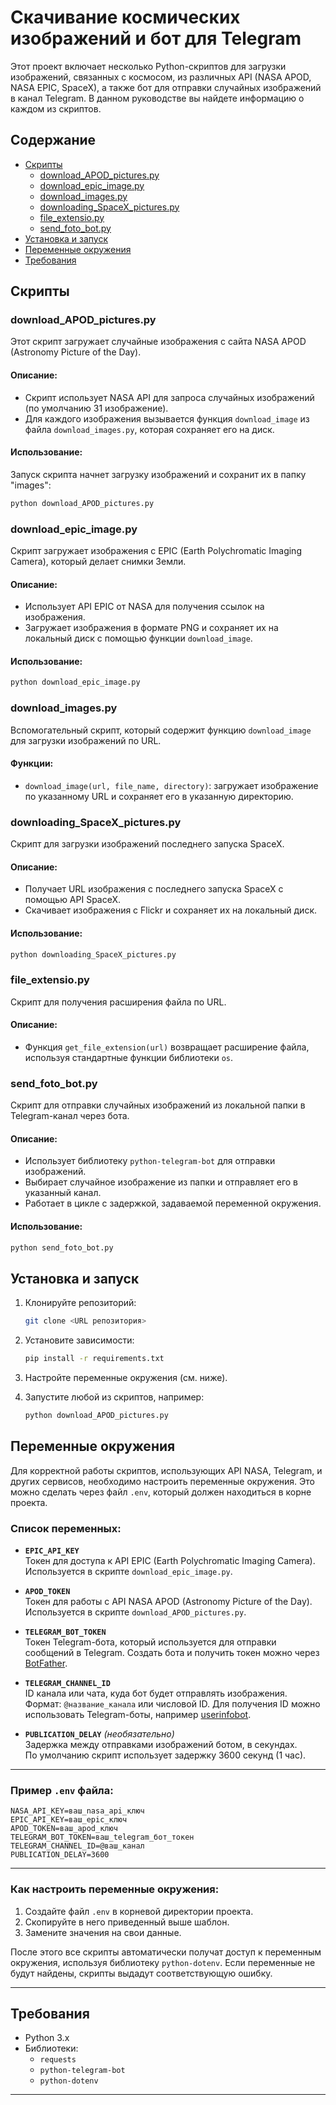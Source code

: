 # Скачивание космических изображений и бот для Telegram

Этот проект включает несколько Python-скриптов для загрузки изображений, связанных с космосом, из различных API (NASA APOD, NASA EPIC, SpaceX), а также бот для отправки случайных изображений в канал Telegram. В данном руководстве вы найдете информацию о каждом из скриптов.

## Содержание

- [Скрипты](#скрипты)
  - [download_APOD_pictures.py](#download_apod_picturespy)
  - [download_epic_image.py](#download_epic_imagepy)
  - [download_images.py](#download_imagespy)
  - [downloading_SpaceX_pictures.py](#downloading_spacex_picturespy)
  - [file_extensio.py](#file_extensiopy)
  - [send_foto_bot.py](#send_foto_botpy)
- [Установка и запуск](#установка-и-запуск)
- [Переменные окружения](#переменные-окружения)
- [Требования](#требования)

## Скрипты

### download_APOD_pictures.py

Этот скрипт загружает случайные изображения с сайта NASA APOD (Astronomy Picture of the Day).

#### Описание:
- Скрипт использует NASA API для запроса случайных изображений (по умолчанию 31 изображение).
- Для каждого изображения вызывается функция `download_image` из файла `download_images.py`, которая сохраняет его на диск.

#### Использование:
Запуск скрипта начнет загрузку изображений и сохранит их в папку "images":
```bash
python download_APOD_pictures.py
```

### download_epic_image.py

Скрипт загружает изображения с EPIC (Earth Polychromatic Imaging Camera), который делает снимки Земли.

#### Описание:
- Использует API EPIC от NASA для получения ссылок на изображения.
- Загружает изображения в формате PNG и сохраняет их на локальный диск с помощью функции `download_image`.

#### Использование:
```bash
python download_epic_image.py
```

### download_images.py

Вспомогательный скрипт, который содержит функцию `download_image` для загрузки изображений по URL.

#### Функции:
- `download_image(url, file_name, directory)`: загружает изображение по указанному URL и сохраняет его в указанную директорию.

### downloading_SpaceX_pictures.py

Скрипт для загрузки изображений последнего запуска SpaceX.

#### Описание:
- Получает URL изображения с последнего запуска SpaceX с помощью API SpaceX.
- Скачивает изображения с Flickr и сохраняет их на локальный диск.

#### Использование:
```bash
python downloading_SpaceX_pictures.py
```

### file_extensio.py

Скрипт для получения расширения файла по URL.

#### Описание:
- Функция `get_file_extension(url)` возвращает расширение файла, используя стандартные функции библиотеки `os`.

### send_foto_bot.py

Скрипт для отправки случайных изображений из локальной папки в Telegram-канал через бота.

#### Описание:
- Использует библиотеку `python-telegram-bot` для отправки изображений.
- Выбирает случайное изображение из папки и отправляет его в указанный канал.
- Работает в цикле с задержкой, задаваемой переменной окружения.

#### Использование:
```bash
python send_foto_bot.py
```

## Установка и запуск

1. Клонируйте репозиторий:
   ```bash
   git clone <URL репозитория>
   ```
2. Установите зависимости:
   ```bash
   pip install -r requirements.txt
   ```
3. Настройте переменные окружения (см. ниже).

4. Запустите любой из скриптов, например:
   ```bash
   python download_APOD_pictures.py
   ```

## Переменные окружения

Для корректной работы скриптов, использующих API NASA, Telegram, и других сервисов, необходимо настроить переменные окружения. Это можно сделать через файл `.env`, который должен находиться в корне проекта.

### Список переменных:

- **`EPIC_API_KEY`**  
  Токен для доступа к API EPIC (Earth Polychromatic Imaging Camera). Используется в скрипте `download_epic_image.py`.

- **`APOD_TOKEN`**  
  Токен для работы с API NASA APOD (Astronomy Picture of the Day). Используется в скрипте `download_APOD_pictures.py`.

- **`TELEGRAM_BOT_TOKEN`**  
  Токен Telegram-бота, который используется для отправки сообщений в Telegram. Создать бота и получить токен можно через [BotFather](https://core.telegram.org/bots).

- **`TELEGRAM_CHANNEL_ID`**  
  ID канала или чата, куда бот будет отправлять изображения.  
  Формат: `@название_канала` или числовой ID. Для получения ID можно использовать Telegram-боты, например [userinfobot](https://t.me/userinfobot).

- **`PUBLICATION_DELAY`** *(необязательно)*  
  Задержка между отправками изображений ботом, в секундах.  
  По умолчанию скрипт использует задержку 3600 секунд (1 час).

---

### Пример `.env` файла:

```env
NASA_API_KEY=ваш_nasa_api_ключ
EPIC_API_KEY=ваш_epic_ключ
APOD_TOKEN=ваш_apod_ключ
TELEGRAM_BOT_TOKEN=ваш_telegram_бот_токен
TELEGRAM_CHANNEL_ID=@ваш_канал
PUBLICATION_DELAY=3600
```

---

### Как настроить переменные окружения:

1. Создайте файл `.env` в корневой директории проекта.
2. Скопируйте в него приведенный выше шаблон.
3. Замените значения на свои данные.

После этого все скрипты автоматически получат доступ к переменным окружения, используя библиотеку `python-dotenv`. Если переменные не будут найдены, скрипты выдадут соответствующую ошибку.

---

## Требования

- Python 3.x
- Библиотеки:
  - `requests`
  - `python-telegram-bot`
  - `python-dotenv`

---
